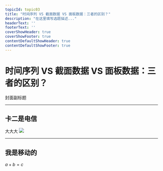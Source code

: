 ```yaml
--- 
topicId: topic03
title: "时间序列 VS 截面数据 VS 面板数据：三者的区别？"
description: "在这里填写选题描述..."
headerText: '' 
footerText: '' 
coverShowHeader: true 
coverShowFooter: true 
contentDefaultShowHeader: true 
contentDefaultShowFooter: true 
--- 
```


# 时间序列 VS 截面数据 VS 面板数据：三者的区别？

封面副标题


---


## 卡二是电信

大大大
![](media_final\B站置顶视频截图.jpg)

---

## 我是移动的


$a+b=c$